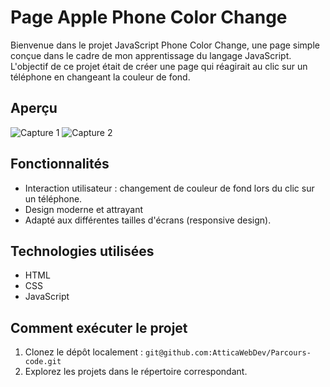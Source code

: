 # Page Apple Phone Color Change

Bienvenue dans le projet JavaScript Phone Color Change, une page simple conçue dans le cadre de mon apprentissage du langage JavaScript. L'objectif de ce projet était de créer une page qui réagirait au clic sur un téléphone en changeant la couleur de fond.

## Aperçu

![Capture 1](./screenshot/Capture%20d'écran%202024-01-18%20055732.png)
![Capture 2](./screenshot/Capture%20d'écran%202024-01-18%20055745.png)

## Fonctionnalités

- Interaction utilisateur : changement de couleur de fond lors du clic sur un téléphone.
- Design moderne et attrayant
- Adapté aux différentes tailles d'écrans (responsive design).

## Technologies utilisées

- HTML
- CSS
- JavaScript

## Comment exécuter le projet

1. Clonez le dépôt localement : `git@github.com:AtticaWebDev/Parcours-code.git`
2. Explorez les projets dans le répertoire correspondant.




